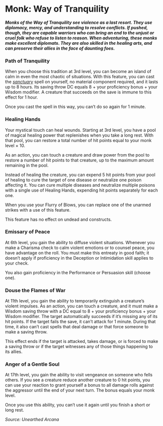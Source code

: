 # Monk: Way of Tranquility

**_Monks of the Way of Tranquility see violence as a last resort. They use diplomacy, mercy, and understanding to resolve conflicts. If pushed, though, they are capable warriors who can bring an end to the unjust or cruel folk who refuse to listen to reason. When adventuring, these monks make excellent diplomats. They are also skilled in the healing arts, and can preserve their allies in the face of daunting foes._**

### Path of Tranquility

When you choose this tradition at 3rd level, you can become an island of calm in even the most chaotic of situations. With this feature, you can cast the _[sanctuary](http://dnd5e.wikidot.com/spell:sanctuary)_ spell on yourself, no material component required, and it lasts up to 8 hours. Its saving throw DC equals 8 + your proficiency bonus + your Wisdom modifier. A creature that succeeds on the save is immune to this effect for 1 hour.

Once you cast the spell in this way, you can’t do so again for 1 minute.

### Healing Hands

Your mystical touch can heal wounds. Starting at 3rd level, you have a pool of magical healing power that replenishes when you take a long rest. With that pool, you can restore a total number of hit points equal to your monk level × 10.

As an action, you can touch a creature and draw power from the pool to restore a number of hit points to that creature, up to the maximum amount remaining in the pool.

Instead of healing the creature, you can expend 5 hit points from your pool of healing to cure the target of one disease or neutralize one poison affecting it. You can cure multiple diseases and neutralize multiple poisons with a single use of Healing Hands, expending hit points separately for each one.

When you use your Flurry of Blows, you can replace one of the unarmed strikes with a use of this feature.

This feature has no effect on undead and constructs.

### Emissary of Peace

At 6th level, you gain the ability to diffuse violent situations. Whenever you make a Charisma check to calm violent emotions or to counsel peace, you have advantage on the roll. You must make this entreaty in good faith; it doesn’t apply if proficiency in the Deception or Intimidation skill applies to your check.

You also gain proficiency in the Performance or Persuasion skill (choose one).

### Douse the Flames of War

At 11th level, you gain the ability to temporarily extinguish a creature’s violent impulses. As an action, you can touch a creature, and it must make a Wisdom saving throw with a DC equal to 8 + your proficiency bonus + your Wisdom modifier. The target automatically succeeds if it’s missing any of its hit points. If the target fails the save, it can’t attack for 1 minute. During that time, it also can’t cast spells that deal damage or that force someone to make a saving throw.

This effect ends if the target is attacked, takes damage, or is forced to make a saving throw or if the target witnesses any of those things happening to its allies.

### Anger of a Gentle Soul

At 17th level, you gain the ability to visit vengeance on someone who fells others. If you see a creature reduce another creature to 0 hit points, you can use your reaction to grant yourself a bonus to all damage rolls against the aggressor until the end of your next turn. The bonus equals your monk level.

Once you use this ability, you can’t use it again until you finish a short or long rest.

*Source: Unearthed Arcana*
